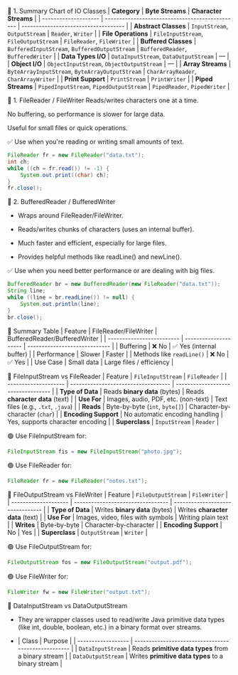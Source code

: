 🧾 1. Summary Chart of IO Classes
| **Category**         | **Byte Streams**                                | **Character Streams**                |
| -------------------- | ----------------------------------------------- | ------------------------------------ |
| **Abstract Classes** | `InputStream`, `OutputStream`                   | `Reader`, `Writer`                   |
| **File Operations**  | `FileInputStream`, `FileOutputStream`           | `FileReader`, `FileWriter`           |
| **Buffered Classes** | `BufferedInputStream`, `BufferedOutputStream`   | `BufferedReader`, `BufferedWriter`   |
| **Data Types I/O**   | `DataInputStream`, `DataOutputStream`           | —                                    |
| **Object I/O**       | `ObjectInputStream`, `ObjectOutputStream`       | —                                    |
| **Array Streams**    | `ByteArrayInputStream`, `ByteArrayOutputStream` | `CharArrayReader`, `CharArrayWriter` |
| **Print Support**    | `PrintStream`                                   | `PrintWriter`                        |
| **Piped Streams**    | `PipedInputStream`, `PipedOutputStream`         | `PipedReader`, `PipedWriter`         |


🔸 1. FileReader / FileWriter
Reads/writes characters one at a time.

No buffering, so performance is slower for large data.

Useful for small files or quick operations.

✅ Use when you're reading or writing small amounts of text.

```java
FileReader fr = new FileReader("data.txt");
int ch;
while ((ch = fr.read()) != -1) {
    System.out.print((char) ch);
}
fr.close();

```


🔸 2. BufferedReader / BufferedWriter
- Wraps around FileReader/FileWriter.

- Reads/writes chunks of characters (uses an internal buffer).

- Much faster and efficient, especially for large files.

- Provides helpful methods like readLine() and newLine().

✅ Use when you need better performance or are dealing with big files.

```java
BufferedReader br = new BufferedReader(new FileReader("data.txt"));
String line;
while ((line = br.readLine()) != null) {
    System.out.println(line);
}
br.close();

```

🔹 Summary Table
| Feature                   | FileReader/FileWriter | BufferedReader/BufferedWriter |
| ------------------------- | --------------------- | ----------------------------- |
| Buffering                 | ❌ No                  | ✅ Yes (internal buffer)       |
| Performance               | Slower                | Faster                        |
| Methods like `readLine()` | ❌ No                  | ✅ Yes                         |
| Use Case                  | Small data            | Large files / efficiency      |



🔹 FileInputStream vs FileReader
| Feature              | `FileInputStream`                   | `FileReader`                       |
| -------------------- | ----------------------------------- | ---------------------------------- |
| **Type of Data**     | Reads **binary data** (bytes)       | Reads **character data** (text)    |
| **Use For**          | Images, audio, PDF, etc. (non-text) | Text files (e.g., `.txt`, `.java`) |
| **Reads**            | Byte-by-byte (`int`, `byte[]`)      | Character-by-character (`char`)    |
| **Encoding Support** | No automatic encoding handling      | Yes, supports character encoding   |
| **Superclass**       | `InputStream`                       | `Reader`                           |

🟢 Use FileInputStream for:
```java
FileInputStream fis = new FileInputStream("photo.jpg");
```

🟢 Use FileReader for:
```java
FileReader fr = new FileReader("notes.txt");
```

🔹 FileOutputStream vs FileWriter
| Feature              | `FileOutputStream`                | `FileWriter`                     |
| -------------------- | --------------------------------- | -------------------------------- |
| **Type of Data**     | Writes **binary data** (bytes)    | Writes **character data** (text) |
| **Use For**          | Images, video, files with symbols | Writing plain text               |
| **Writes**           | Byte-by-byte                      | Character-by-character           |
| **Encoding Support** | No                                | Yes                              |
| **Superclass**       | `OutputStream`                    | `Writer`                         |


🟢 Use FileOutputStream for:
```java
FileOutputStream fos = new FileOutputStream("output.pdf");
```
🟢 Use FileWriter for:
```java
FileWriter fw = new FileWriter("output.txt");
```
🔹 DataInputStream vs DataOutputStream
- They are wrapper classes used to read/write Java primitive data types (like int, double, boolean, etc.) in a binary format over streams.

- | Class              | Purpose                                             |
| ------------------ | --------------------------------------------------- |
| `DataInputStream`  | Reads **primitive data types** from a binary stream |
| `DataOutputStream` | Writes **primitive data types** to a binary stream  |


